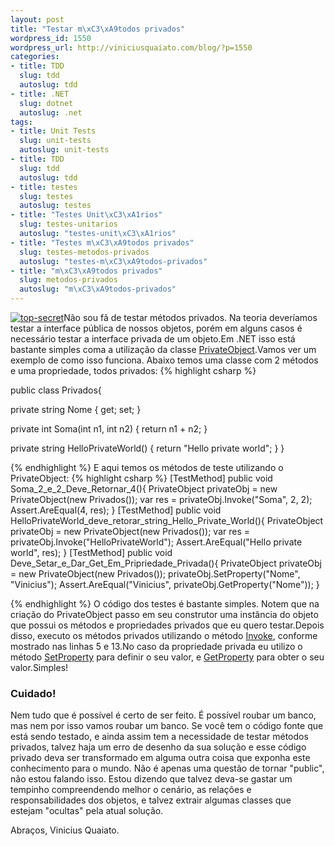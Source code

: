 ```yaml
--- 
layout: post
title: "Testar m\xC3\xA9todos privados"
wordpress_id: 1550
wordpress_url: http://viniciusquaiato.com/blog/?p=1550
categories: 
- title: TDD
  slug: tdd
  autoslug: tdd
- title: .NET
  slug: dotnet
  autoslug: .net
tags: 
- title: Unit Tests
  slug: unit-tests
  autoslug: unit-tests
- title: TDD
  slug: tdd
  autoslug: tdd
- title: testes
  slug: testes
  autoslug: testes
- title: "Testes Unit\xC3\xA1rios"
  slug: testes-unitarios
  autoslug: "testes-unit\xC3\xA1rios"
- title: "Testes m\xC3\xA9todos privados"
  slug: testes-metodos-privados
  autoslug: "testes-m\xC3\xA9todos-privados"
- title: "m\xC3\xA9todos privados"
  slug: metodos-privados
  autoslug: "m\xC3\xA9todos-privados"
---
```

[![](http://viniciusquaiato.com/images_posts/top-secret-150x150.jpg "top-secret")](http://viniciusquaiato.com/images_posts/top-secret.jpg)Não sou fã de testar métodos privados. Na teoria deveríamos testar a interface pública de nossos objetos, porém em alguns casos é necessário testar a interface privada de um objeto.Em .NET isso está bastante simples coma a utilização da classe [PrivateObject](http://msdn.microsoft.com/en-us/library/microsoft.visualstudio.testtools.unittesting.privateobject(VS.80).aspx).Vamos ver um exemplo de como isso funciona. Abaixo temos uma classe com 2 métodos e uma propriedade, todos privados:
{% highlight csharp %}

public class Privados{    

private string Nome { get;
    set;
    }
    
private int Soma(int n1, int n2)    {
return n1 + n2;
    }
    
private string HelloPrivateWorld()    {
return "Hello 
private world";
    }
}

{% endhighlight %}
E aqui temos os métodos de teste utilizando o PrivateObject:
{% highlight csharp %}
[TestMethod]
public void Soma_2_e_2_Deve_Retornar_4(){    PrivateObject privateObj = new PrivateObject(new Privados());
var res = privateObj.Invoke("Soma", 2, 2);
    Assert.AreEqual(4, res);
    }
[TestMethod]
public void HelloPrivateWorld_deve_retorar_string_Hello_Private_World(){    PrivateObject privateObj = new PrivateObject(new Privados());
var res = privateObj.Invoke("HelloPrivateWorld");
    Assert.AreEqual("Hello 
private world", res);
    }
[TestMethod]
public void Deve_Setar_e_Dar_Get_Em_Pripriedade_Privada(){    PrivateObject privateObj = new PrivateObject(new Privados());
    privateObj.SetProperty("Nome", "Vinicius");
    Assert.AreEqual("Vinicius", privateObj.GetProperty("Nome"));
    }

{% endhighlight %}
O código dos testes é bastante simples. Notem que na criação do PrivateObject passo em seu construtor uma instância do objeto que possui os métodos e propriedades privados que eu quero testar.Depois disso, executo os métodos privados utilizando o método [Invoke](http://msdn.microsoft.com/en-US/library/microsoft.visualstudio.testtools.unittesting.privateobject.invoke(v=VS.80).aspx), conforme mostrado nas linhas 5 e 13.No caso da propriedade privada eu utilizo o método [SetProperty](http://msdn.microsoft.com/en-US/library/microsoft.visualstudio.testtools.unittesting.privateobject.setproperty(v=VS.80).aspx) para definir o seu valor, e [GetProperty](http://msdn.microsoft.com/en-US/library/microsoft.visualstudio.testtools.unittesting.privateobject.getproperty(v=VS.80).aspx) para obter o seu valor.Simples!

### Cuidado!
Nem tudo que é possível é certo de ser feito. É possível roubar um banco, mas nem por isso vamos roubar um banco. Se você tem o código fonte que está sendo testado, e ainda assim tem a necessidade de testar métodos privados, talvez haja um erro de desenho da sua solução e esse código privado deva ser transformado em alguma outra coisa que exponha este conhecimento para o mundo. Não é apenas uma questão de tornar "public", não estou falando isso. Estou dizendo que talvez deva-se gastar um tempinho compreendendo melhor o cenário, as relações e responsabilidades dos objetos, e talvez extrair algumas classes que estejam "ocultas" pela atual solução.

Abraços,
Vinicius Quaiato.
